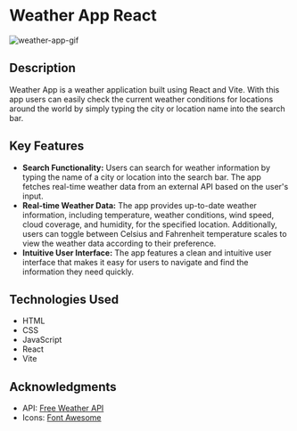 # Weather App React

![weather-app-gif](https://github.com/lawrpunk/weather-app/assets/115019706/c7db56a0-648c-4d12-bd20-32aea3d5f2ba)

## Description

Weather App is a weather application built using React and Vite. With this app users can easily check the current weather conditions for locations around the world by simply typing the city or location name into the search bar.

## Key Features

- **Search Functionality:** Users can search for weather information by typing the name of a city or location into the search bar. The app fetches real-time weather data from an external API based on the user's input.
- **Real-time Weather Data:** The app provides up-to-date weather information, including temperature, weather conditions, wind speed, cloud coverage, and humidity, for the specified location. Additionally, users can toggle between Celsius and Fahrenheit temperature scales to view the weather data according to their preference.
- **Intuitive User Interface:** The app features a clean and intuitive user interface that makes it easy for users to navigate and find the information they need quickly.

## Technologies Used

- HTML
- CSS
- JavaScript
- React
- Vite

## Acknowledgments

- API: [Free Weather API](https://www.weatherapi.com/)
- Icons: [Font Awesome](https://fontawesome.com/)
